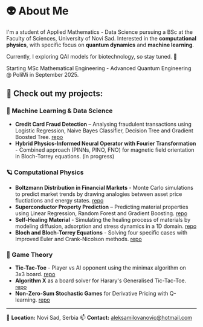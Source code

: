 # 👽 About Me

I'm a student of Applied Mathematics - Data Science pursuing a BSc at the Faculty of Sciences, University of Novi Sad. Interested in the **computational physics**, with specific focus on **quantum dynamics** and **machine learning**.

Currently, I exploring QAI models for biotechnology, so stay tuned. 🧬

Starting MSc Mathematical Engineering - Advanced Quantum Engineering @ PoliMi in September 2025. 

## 🚀 Check out my projects:

### 🧠 Machine Learning & Data Science
- **Credit Card Fraud Detection** – Analysing fraudulent transactions using Logistic Regression, Naive Bayes Classifier, Decision Tree and Gradient Boosted Tree. [repo](https://github.com/al3gzy/credit_card_fraud)
- **Hybrid Physics-Informed Neural Operator with Fourier Transformation** - Combined approach (PINNs, PINO, FNO) for magnetic field orientation in Bloch-Torrey equations. (in progress)

### 🪐 Computational Physics
- **Boltzmann Distribution in Financial Markets** - Monte Carlo simulations to predict market trends by drawing analogies between asset price fluctiations and energy states. [repo](https://github.com/al3gzy/boltzmann_financial_markets)
- **Superconductor Property Prediction** – Predicting material properties using Linear Regression, Random Forest and Gradient Boosting. [repo](https://github.com/al3gzy/superconductor_property)
- **Self-Healing Material** - Simulating the healing process of materials by modeling diffusion, adsorption and stress dynamics in a 1D domain. [repo](https://github.com/al3gzy/self_healing_rd_eq)
- **Bloch and Bloch-Torrey Equations** - Solving four specific cases with Improved Euler and Crank-Nicolson methods. [repo](https://github.com/al3gzy/bloch_numerical)

### 🎲 Game Theory
- **Tic-Tac-Toe** - Player vs AI opponent using the minimax algorithm on 3x3 board. [repo](https://github.com/al3gzy/tic_tac_toe)
- **Algorithm X** as a board solver for Harary's Generalised Tic-Tac-Toe. [repo](https://github.com/al3gzy/animal_t3)
- **Non-Zero-Sum Stochastic Games** for Derivative Pricing with Q-learning. [repo](https://github.com/al3gzy/q-learning_non-zero-sum)

---
📍 **Location:** Novi Sad, Serbia
📫 **Contact:** aleksamilovanovic@hotmail.com
